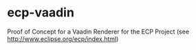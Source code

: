 # ecp-vaadin
Proof of Concept for a Vaadin Renderer for the ECP Project (see http://www.eclipse.org/ecp/index.html)
